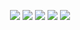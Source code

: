 <p align="center">
  <a href="https://discord.com/users/328679517742694401" target"blank_"><img src="https://img.shields.io/badge/discord%20-7289DA.svg?&style=for-the-badge&logo=discord&logoColor=white"></a>
  <a href="https://https://www.youtube.com/watch?v=L9BF86mpXiU" target"blank_"><img src=https://img.shields.io/badge/YouTube_Music-FF0000?style=for-the-badge&logo=youtube-music&logoColor=white"></a>
  <a href="https://twitter.com/ciddifreud" target"blank_"><img src="https://img.shields.io/badge/-Twitter-%2300acee?&style=for-the-badge&logo=twitter&logoColor=white"></a>
  <a href="https://open.spotify.com/user/co7tsm2wqom3550fpiz61ydn5" target"blank_"><img src="https://img.shields.io/badge/Spotify-1ED760?&style=for-the-badge&logo=spotify&logoColor=white"></a>
  <a href="https://github.com/ciddi" target"blank_"><img src="https://img.shields.io/badge/GitHub%20-191717.svg?&style=for-the-badge&logo=github&logoColor=white"></a>
</p>
